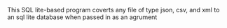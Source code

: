 This SQL lite-based program coverts any file of type json, csv, and xml to an sql lite database when passed in as an agrument
